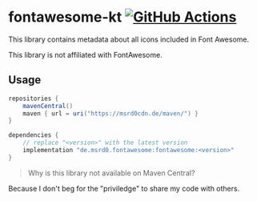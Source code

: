 # fontawesome-kt [![GitHub Actions](https://github.com/msrd0/fontawesome-kt/actions/workflows/kotlin.yml/badge.svg)](https://github.com/msrd0/fontawesome-kt/actions/workflows/kotlin.yml)

This library contains metadata about all icons included in Font Awesome.

This library is not affiliated with FontAwesome.

## Usage

```gradle
repositories {
	mavenCentral()
	maven { url = uri("https://msrd0cdn.de/maven/") }
}

dependencies {
	// replace "<version>" with the latest version
	implementation "de.msrd0.fontawesome:fontawesome:<version>"
}
```

> Why is this library not available on Maven Central?

Because I don't beg for the "priviledge" to share my code with others.
